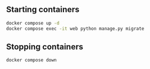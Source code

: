 ## Starting containers

```bash
docker compose up -d
docker compose exec -it web python manage.py migrate
```

## Stopping containers
```bash
docker compose down
```
